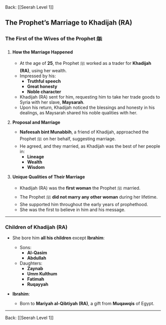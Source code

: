 Back: [[Seerah Level 1]]

## **The Prophet’s Marriage to Khadijah (RA)**

### **The First of the Wives of the Prophet ﷺ**  
1. **How the Marriage Happened**  
   - At the age of **25**, the Prophet ﷺ worked as a trader for **Khadijah (RA)**, using her wealth.  
   - Impressed by his:  
     - **Truthful speech**  
     - **Great honesty**  
     - **Noble character**  
   - Khadijah (RA) sent for him, requesting him to take her trade goods to Syria with her slave, **Maysarah**.  
   - Upon his return, Khadijah noticed the blessings and honesty in his dealings, as Maysarah shared his noble qualities with her.

2. **Proposal and Marriage**  
   - **Nafeesah bint Munabbih**, a friend of Khadijah, approached the Prophet ﷺ on her behalf, suggesting marriage.  
   - He agreed, and they married, as Khadijah was the best of her people in:  
     - **Lineage**  
     - **Wealth**  
     - **Wisdom**  

3. **Unique Qualities of Their Marriage**  
   - Khadijah (RA) was the **first woman** the Prophet ﷺ married.  
   - The Prophet ﷺ **did not marry any other woman** during her lifetime.  
   - She supported him throughout the early years of prophethood.  
   - She was the first to believe in him and his message.  

---

### **Children of Khadijah (RA)**  
- She bore him **all his children** except **Ibrahim**:  
  - Sons:  
    - **Al-Qasim**  
    - **Abdullah**  
  - Daughters:  
    - **Zaynab**  
    - **Umm Kulthum**  
    - **Fatimah**  
    - **Ruqayyah**  

- **Ibrahim**:  
  - Born to **Mariyah al-Qibtiyah (RA)**, a gift from **Muqawqis** of Egypt.  

---

Back: [[Seerah Level 1]]